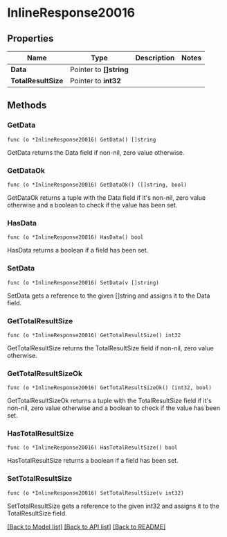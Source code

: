 # InlineResponse20016

## Properties

Name | Type | Description | Notes
------------ | ------------- | ------------- | -------------
**Data** | Pointer to **[]string** |  | 
**TotalResultSize** | Pointer to **int32** |  | 

## Methods

### GetData

`func (o *InlineResponse20016) GetData() []string`

GetData returns the Data field if non-nil, zero value otherwise.

### GetDataOk

`func (o *InlineResponse20016) GetDataOk() ([]string, bool)`

GetDataOk returns a tuple with the Data field if it's non-nil, zero value otherwise
and a boolean to check if the value has been set.

### HasData

`func (o *InlineResponse20016) HasData() bool`

HasData returns a boolean if a field has been set.

### SetData

`func (o *InlineResponse20016) SetData(v []string)`

SetData gets a reference to the given []string and assigns it to the Data field.

### GetTotalResultSize

`func (o *InlineResponse20016) GetTotalResultSize() int32`

GetTotalResultSize returns the TotalResultSize field if non-nil, zero value otherwise.

### GetTotalResultSizeOk

`func (o *InlineResponse20016) GetTotalResultSizeOk() (int32, bool)`

GetTotalResultSizeOk returns a tuple with the TotalResultSize field if it's non-nil, zero value otherwise
and a boolean to check if the value has been set.

### HasTotalResultSize

`func (o *InlineResponse20016) HasTotalResultSize() bool`

HasTotalResultSize returns a boolean if a field has been set.

### SetTotalResultSize

`func (o *InlineResponse20016) SetTotalResultSize(v int32)`

SetTotalResultSize gets a reference to the given int32 and assigns it to the TotalResultSize field.


[[Back to Model list]](../README.md#documentation-for-models) [[Back to API list]](../README.md#documentation-for-api-endpoints) [[Back to README]](../README.md)


